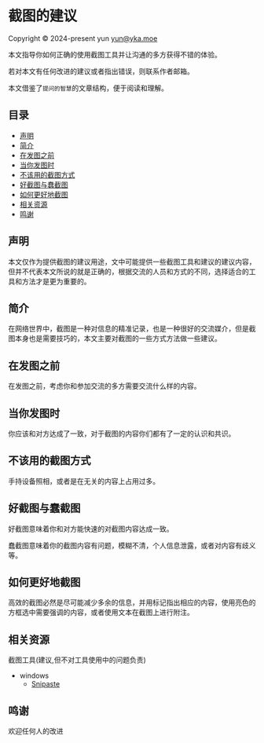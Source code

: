 # 截图的建议

Copyright © 2024-present yun <yun@yka.moe>

本文指导你如何正确的使用截图工具并让沟通的多方获得不错的体验。

若对本文有任何改进的建议或者指出错误，则联系作者邮箱。

本文借鉴了`提问的智慧`的文章结构，便于阅读和理解。

## 目录
* [声明](#声明)
* [简介](#简介)
* [在发图之前](#在发图之前)
* [当你发图时](#当你发图时)
* [不该用的截图方式](#不该用的截图方式)
* [好截图与蠢截图](#好截图与蠢截图)
* [如何更好地截图](#如何更好地截图)
* [相关资源](#相关资源)
* [鸣谢](#鸣谢)

## 声明

本文仅作为提供截图的建议用途，文中可能提供一些截图工具和建议的建议内容，但并不代表本文所说的就是正确的，根据交流的人员和方式的不同，选择适合的工具和方法才是更为重要的。

## 简介

在网络世界中，截图是一种对信息的精准记录，也是一种很好的交流媒介，但是截图本身也是需要技巧的，本文主要对截图的一些方式方法做一些建议。

## 在发图之前

在发图之前，考虑你和参加交流的多方需要交流什么样的内容。

## 当你发图时

你应该和对方达成了一致，对于截图的内容你们都有了一定的认识和共识。

## 不该用的截图方式

手持设备照相，或者是在无关的内容上占用过多。

## 好截图与蠢截图

好截图意味着你和对方能快速的对截图内容达成一致。

蠢截图意味着你的截图内容有问题，模糊不清，个人信息泄露，或者对内容有歧义等。

## 如何更好地截图

高效的截图必然是尽可能减少多余的信息，并用标记指出相应的内容，使用亮色的方框选中需要强调的内容，或者使用文本在截图上进行附注。

## 相关资源

截图工具(建议,但不对工具使用中的问题负责)

- windows
    - [Snipaste](https://zh.snipaste.com/)

## 鸣谢

欢迎任何人的改进